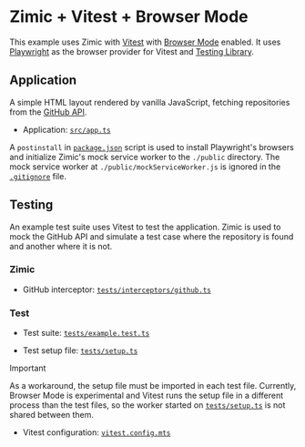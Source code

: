 <h1>
  Zimic + Vitest + Browser Mode
</h2>

This example uses Zimic with [Vitest](https://vitest.dev) with [Browser Mode](https://vitest.dev/guide/browser) enabled.
It uses [Playwright](https://playwright.dev) as the browser provider for Vitest and
[Testing Library](https://testing-library.com).

## Application

A simple HTML layout rendered by vanilla JavaScript, fetching repositories from the
[GitHub API](https://docs.github.com/en/rest).

- Application: [`src/app.ts`](./src/app.ts)

A `postinstall` in [`package.json`](./package.json) script is used to install Playwright's browsers and initialize
Zimic's mock service worker to the `./public` directory. The mock service worker at `./public/mockServiceWorker.js` is
ignored in the [`.gitignore`](./.gitignore) file.

## Testing

An example test suite uses Vitest to test the application. Zimic is used to mock the GitHub API and simulate a test case
where the repository is found and another where it is not.

### Zimic

- GitHub interceptor: [`tests/interceptors/github.ts`](./tests/interceptors/github.ts)

### Test

- Test suite: [`tests/example.test.ts`](./tests/example.test.ts)

- Test setup file: [`tests/setup.ts`](./tests/setup.ts)

> [!IMPORTANT]
>
> As a workaround, the setup file must be imported in each test file. Currently, Browser Mode is experimental and Vitest
> runs the setup file in a different process than the test files, so the worker started on
> [`tests/setup.ts`](./tests/setup.ts) is not shared between them.

- Vitest configuration: [`vitest.config.mts`](./vitest.config.mts)
